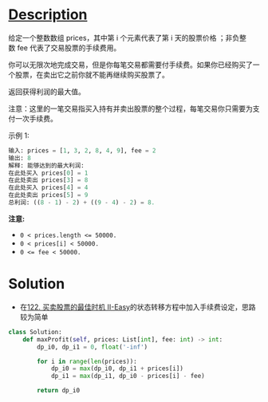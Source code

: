 # [Description](https://leetcode-cn.com/problems/best-time-to-buy-and-sell-stock-with-transaction-fee)
给定一个整数数组 prices，其中第 i 个元素代表了第 i 天的股票价格 ；非负整数 fee 代表了交易股票的手续费用。

你可以无限次地完成交易，但是你每笔交易都需要付手续费。如果你已经购买了一个股票，在卖出它之前你就不能再继续购买股票了。

返回获得利润的最大值。

注意：这里的一笔交易指买入持有并卖出股票的整个过程，每笔交易你只需要为支付一次手续费。

示例 1:
```python
输入: prices = [1, 3, 2, 8, 4, 9], fee = 2
输出: 8
解释: 能够达到的最大利润:  
在此处买入 prices[0] = 1
在此处卖出 prices[3] = 8
在此处买入 prices[4] = 4
在此处卖出 prices[5] = 9
总利润: ((8 - 1) - 2) + ((9 - 4) - 2) = 8.
```
**注意:**
- ```0 < prices.length <= 50000.```  
- ```0 < prices[i] < 50000.```  
- ```0 <= fee < 50000.```  

# Solution
- 在[122. 买卖股票的最佳时机 II-Easy](122.%20买卖股票的最佳时机%20II-Easy.md)的状态转移方程中加入手续费设定，思路较为简单
```python
class Solution:
    def maxProfit(self, prices: List[int], fee: int) -> int:
        dp_i0, dp_i1 = 0, float('-inf')

        for i in range(len(prices)):
            dp_i0 = max(dp_i0, dp_i1 + prices[i])
            dp_i1 = max(dp_i1, dp_i0 - prices[i] - fee)

        return dp_i0
```